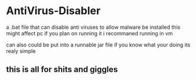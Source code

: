 # AntiVirus-Disabler
a .bat file that can disable anti viruses to allow malware be installed this might affect pc if you plan on running it i recommaned running in vm 

can also could be put into a runnable jar file if you know what your doing its realy simple 
## this is all for shits and giggles 
